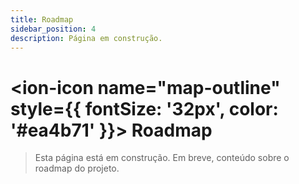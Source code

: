```yaml
---
title: Roadmap
sidebar_position: 4
description: Página em construção.
---
```


# <ion-icon name="map-outline" style={{ fontSize: '32px', color: '#ea4b71' }}></ion-icon> Roadmap

> Esta página está em construção. Em breve, conteúdo sobre o roadmap do projeto.
